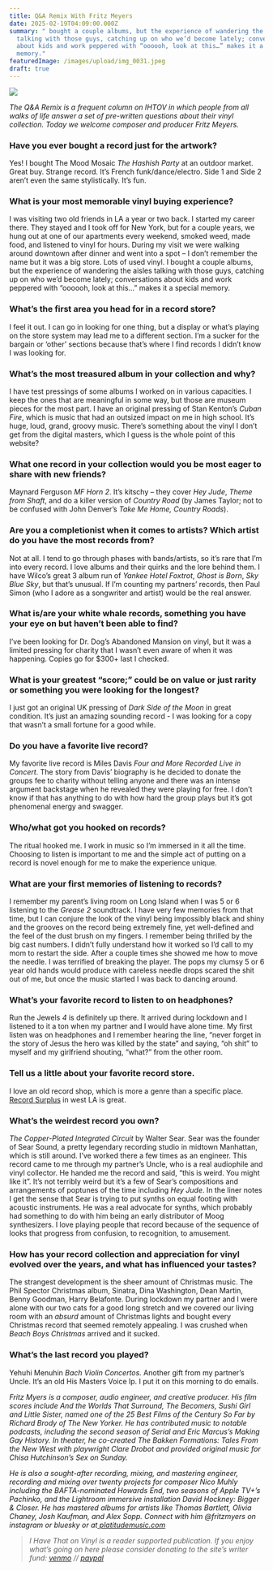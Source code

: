 ```yaml
---
title: Q&A Remix With Fritz Meyers
date: 2025-02-19T04:09:00.000Z
summary: " bought a couple albums, but the experience of wandering the aisles
  talking with those guys, catching up on who we’d become lately; conversations
  about kids and work peppered with “oooooh, look at this…” makes it a special
  memory."
featuredImage: /images/upload/img_0031.jpeg
draft: true
---
```

![](/images/upload/img_0031.jpeg)

*The Q&A Remix is a frequent column on IHTOV in which people from all walks of life answer a set of pre-written questions about their vinyl collection. Today we welcome composer and producer Fritz Meyers.*

### Have you ever bought a record just for the artwork?

Yes! I bought The Mood Mosaic *The Hashish Party* at an outdoor market. Great buy. Strange record. It’s French funk/dance/electro. Side 1 and Side 2 aren’t even the same stylistically. It’s fun.

### What is your most memorable vinyl buying experience?

I was visiting two old friends in LA a year or two back. I started my career there. They stayed and I took off for New York, but for a couple years, we hung out at one of our apartments every weekend, smoked weed, made food, and listened to vinyl for hours. During my visit we were walking around downtown after dinner and went into a spot – I don’t remember the name but it was a big store. Lots of used vinyl. I bought a couple albums, but the experience of wandering the aisles talking with those guys, catching up on who we’d become lately; conversations about kids and work peppered with “oooooh, look at this…” makes it a special memory.

### What’s the first area you head for in a record store?

I feel it out. I can go in looking for one thing, but a display or what’s playing on the store system may lead me to a different section. I’m a sucker for the bargain or ‘other’ sections because that’s where I find records I didn’t know I was looking for.

### What’s the most treasured album in your collection and why?

I have test pressings of some albums I worked on in various capacities. I keep the ones that are meaningful in some way, but those are museum pieces for the most part. I have an original pressing of Stan Kenton’s *Cuban Fire*, which is music that had an outsized impact on me in high school. It’s huge, loud, grand, groovy music. There’s something about the vinyl I don’t get from the digital masters, which I guess is the whole point of this website?

### What one record in your collection would you be most eager to share with new friends?

 Maynard Ferguson *MF Horn 2*. It’s kitschy – they cover *Hey Jude*, *Theme from Shaft*, and do a killer version of *Country Road* (by James Taylor; not to be confused with John Denver’s *Take Me Home, Country Roads*).

### Are you a completionist when it comes to artists? Which artist do you have the most records from?

Not at all. I tend to go through phases with bands/artists, so it’s rare that I’m into every record. I love albums and their quirks and the lore behind them. I have Wilco’s great 3 album run of *Yankee Hotel Foxtrot*, *Ghost is Born*, *Sky Blue Sky*, but that’s unusual. If I’m counting my partners’ records, then Paul Simon (who I adore as a songwriter and artist) would be the real answer.

### What is/are your white whale records, something you have your eye on but haven’t been able to find?

 I’ve been looking for Dr. Dog’s Abandoned Mansion on vinyl, but it was a limited pressing for charity that I wasn’t even aware of when it was happening. Copies go for $300+ last I checked.

### What is your greatest “score;” could be on value or just rarity or something you were looking for the longest?

I just got an original UK pressing of *Dark Side of the Moon* in great condition. It’s just an amazing sounding record - I was looking for a copy that wasn’t a small fortune for a good while.

### Do you have a favorite live record?

My favorite live record is Miles Davis *Four and More Recorded Live in Concert*. The story from Davis’ biography is he decided to donate the groups fee to charity without telling anyone and there was an intense argument backstage when he revealed they were playing for free. I don’t know if that has anything to do with how hard the group plays but it’s got phenomenal energy and swagger.

### Who/what got you hooked on records?

The ritual hooked me. I work in music so I’m immersed in it all the time. Choosing to listen is important to me and the simple act of putting on a record is novel enough for me to make the experience unique.

### What are your first memories of listening to records?

I remember my parent’s living room on Long Island when I was 5 or 6 listening to the *Grease 2* soundtrack. I have very few memories from that time, but I can conjure the look of the vinyl being impossibly black and shiny and the grooves on the record being extremely fine, yet well-defined and the feel of the dust brush on my fingers. I remember being thrilled by the big cast numbers. I didn’t fully understand how it worked so I’d call to my mom to restart the side. After a couple times she showed me how to move the needle. I was terrified of breaking the player. The pops my clumsy 5 or 6 year old hands would produce with careless needle drops scared the shit out of me, but once the music started I was back to dancing around.

### What’s your favorite record to listen to on headphones?

Run the Jewels *4* is definitely up there. It arrived during lockdown and I listened to it a ton when my partner and I would have alone time. My first listen was on headphones and I remember hearing the line, “never forget in the story of Jesus the hero was killed by the state” and saying, “oh shit” to myself and my girlfriend shouting, “what?” from the other room.

### Tell us a little about your favorite record store.

I love an old record shop, which is more a genre than a specific place. [Record Surplus](https://www.recordsurplusla.com/) in west LA is great.

### What’s the weirdest record you own?

*The Copper-Plated Integrated Circuit* by Walter Sear. Sear was the founder of Sear Sound, a pretty legendary recording studio in midtown Manhattan, which is still around. I’ve worked there a few times as an engineer. This record came to me through my partner’s Uncle, who is a real audiophile and vinyl collector. He handed me the record and said, “this is weird. You might like it”. It’s not terribly weird but it’s a few of Sear’s compositions and arrangements of poptunes of the time including *Hey Jude*. In the liner notes I get the sense that Sear is trying to put synths on equal footing with acoustic instruments. He was a real advocate for synths, which probably had something to do with him being an early distributor of Moog synthesizers. I love playing people that record because of the sequence of looks that progress from confusion, to recognition, to amusement.

### How has your record collection and appreciation for vinyl evolved over the years, and what has influenced your tastes?

The strangest development is the sheer amount of Christmas music. The Phil Spector Christmas album, Sinatra, Dina Washington, Dean Martin, Benny Goodman, Harry Belafonte. During lockdown my partner and I were alone with our two cats for a good long stretch and we covered our living room with an *absurd* amount of Christmas lights and bought every Christmas record that seemed remotely appealing. I was crushed when *Beach Boys Christmas* arrived and it sucked.

### What’s the last record you played?

Yehuhi Menuhin *Bach Violin Concertos.* Another gift from my partner’s Uncle. It’s an old His Masters Voice lp. I put it on this morning to do emails.

*Fritz Myers is a composer, audio engineer, and creative producer. His film scores include And the Worlds That Surround, The Becomers, Sushi Girl and Little Sister, named one of the 25 Best Films of the Century So Far by Richard Brody of The New Yorker. He has contributed music to notable podcasts, including the second season of Serial and Eric Marcus’s Making Gay History. In theater, he co-created The Bakken Formations: Tales From the New West with playwright Clare Drobot and provided original music for Chisa Hutchinson’s Sex on Sunday.*

 *He is also a sought-after recording, mixing, and mastering engineer, recording and mixing over twenty projects for composer Nico Muhly including the BAFTA-nominated Howards End, two seasons of Apple TV+’s Pachinko, and the Lightroom immersive installation David Hockney: Bigger & Closer. He has mastered albums for artists like Thomas Bartlett, Olivia Chaney, Josh Kaufman, and Alex Sopp. Connect with him @fritzmyers on instagram or bluesky or at[ platitudemusic.com](http://platitudemusic.com)*
>
> *I Have That on Vinyl is a reader supported publication. If you enjoy what’s going on here please consider donating to the site’s writer fund: [venmo](https://account.venmo.com/u/Michele-Catalano2659) // [paypal](https://www.paypal.com/paypalme/goingitaloneny?country.x=US&locale.x=en_US)*
